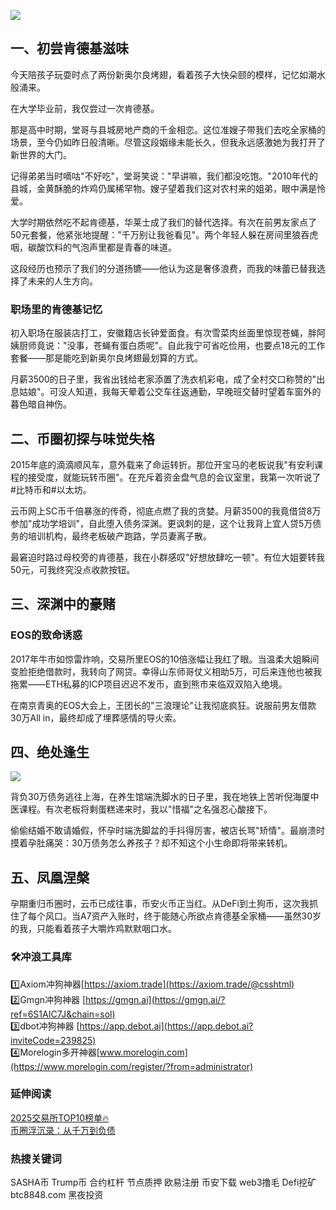 [![](https://307e939.webp.li/20250518141721859.png)](https://btc8848.com/top-10-exchanges)

## 一、初尝肯德基滋味

今天陪孩子玩耍时点了两份新奥尔良烤翅，看着孩子大快朵颐的模样，记忆如潮水般涌来。

在大学毕业前，我仅尝过一次肯德基。

那是高中时期，堂哥与县城房地产商的千金相恋。这位准嫂子带我们去吃全家桶的场景，至今仍如昨日般清晰。尽管这段姻缘未能长久，但我永远感激她为我打开了新世界的大门。

记得弟弟当时嘀咕"不好吃"，堂哥笑说："早讲嘛，我们都没吃饱。"2010年代的县城，金黄酥脆的炸鸡仍属稀罕物。嫂子望着我们这对农村来的姐弟，眼中满是怜爱。

大学时期依然吃不起肯德基，华莱士成了我们的替代选择。有次在前男友家点了50元套餐，他紧张地提醒："千万别让我爸看见"。两个年轻人躲在房间里狼吞虎咽，碳酸饮料的气泡声里都是青春的味道。

这段经历也预示了我们的分道扬镳——他认为这是奢侈浪费，而我的味蕾已替我选择了未来的人生方向。

### 职场里的肯德基记忆

初入职场在服装店打工，安徽籍店长钟爱面食。有次雪菜肉丝面里惊现苍蝇，胖阿姨厨师竟说："没事，苍蝇有蛋白质呢"。自此我宁可省吃俭用，也要点18元的工作套餐——那是能吃到新奥尔良烤翅最划算的方式。

月薪3500的日子里，我省出钱给老家添置了洗衣机彩电，成了全村交口称赞的"出息姑娘"。可没人知道，我每天晕着公交车往返通勤，早晚班交替时望着车窗外的暮色暗自神伤。

## 二、币圈初探与味觉失格

2015年底的滴滴顺风车，意外载来了命运转折。那位开宝马的老板说我"有安利课程的接受度，就能玩转币圈"。在充斥着资金盘气息的会议室里，我第一次听说了#比特币和#以太坊。

云币网上SC币千倍暴涨的传奇，彻底点燃了我的贪婪。月薪3500的我竟借贷8万参加"成功学培训"，自此堕入债务深渊。更讽刺的是，这个让我背上宜人贷5万债务的培训机构，最终老板破产跑路，学员妻离子散。

最窘迫时路过母校旁的肯德基，我在小群感叹"好想放肆吃一顿"。有位大姐要转我50元，可我终究没点收款按钮。

## 三、深渊中的豪赌

### EOS的致命诱惑

2017年牛市如惊雷炸响，交易所里EOS的10倍涨幅让我红了眼。当温柔大姐瞬间变脸拒绝借款时，我转向了网贷。幸得山东师哥仗义相助5万，可后来连他也被我拖累——ETH私募的ICP项目迟迟不发币，直到熊市来临双双陷入绝境。

在南京青奥的EOS大会上，王团长的"三浪理论"让我彻底疯狂。说服前男友借款30万All in，最终却成了埋葬感情的导火索。

## 四、绝处逢生
[![](https://307e939.webp.li/20250518141755569.png)](https://btc8848.com/top-10-exchanges)

背负30万债务逃往上海，在养生馆端洗脚水的日子里，我在地铁上苦听倪海厦中医课程。有次老板将剩蛋糕递来时，我以"惜福"之名强忍心酸接下。

偷偷结婚不敢请婚假，怀孕时端洗脚盆的手抖得厉害，被店长骂"矫情"。最崩溃时摸着孕肚痛哭：30万债务怎么养孩子？却不知这个小生命即将带来转机。

## 五、凤凰涅槃

孕期重归币圈时，云币已成往事，币安火币正当红。从DeFi到土狗币，这次我抓住了每个风口。当A7资产入账时，终于能随心所欲点肯德基全家桶——虽然30岁的我，只能看着孩子大嚼炸鸡默默咽口水。

### 🛠️冲浪工具库
1️⃣Axiom冲狗神器[https://axiom.trade](https://axiom.trade/@csshtml)  
2️⃣Gmgn冲狗神器 [https://gmgn.ai](https://gmgn.ai/?ref=6S1AIC7J&chain=sol)  
3️⃣dbot冲狗神器 [https://app.debot.ai](https://app.debot.ai?inviteCode=239825)  
4️⃣Morelogin多开神器[www.morelogin.com](https://www.morelogin.com/register/?from=administrator)  

### 延伸阅读
[2025交易所TOP10榜单🔥](https://btc8848.com/top-10-exchanges)  
[币圈浮沉录：从千万到负债](https://heiyetouzi.xyz/biquanstory001/)  

### 热搜关键词
SASHA币 Trump币 合约杠杆 节点质押 欧易注册 币安下载 web3撸毛 Defi挖矿 btc8848.com 黑夜投资